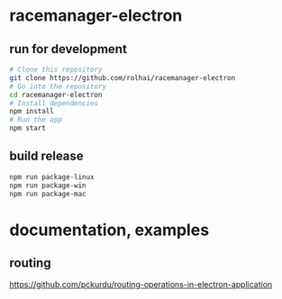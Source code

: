 # racemanager-electron

## run for development

```bash
# Clone this repository
git clone https://github.com/rolhai/racemanager-electron
# Go into the repository
cd racemanager-electron
# Install dependencies
npm install
# Run the app
npm start
```

## build release

```bash
npm run package-linux
npm run package-win
npm run package-mac
```

# documentation, examples

## routing
https://github.com/pckurdu/routing-operations-in-electron-application